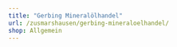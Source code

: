 ```yaml
---
title: "Gerbing Mineralölhandel"
url: /zusmarshausen/gerbing-mineraloelhandel/
shop: Allgemein
---
```

